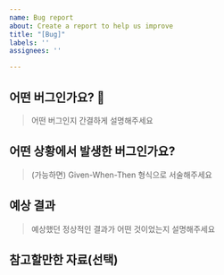 ```yaml
---
name: Bug report
about: Create a report to help us improve
title: "[Bug]"
labels: ''
assignees: ''

---
```


## 어떤 버그인가요?  🚨

> 어떤 버그인지 간결하게 설명해주세요

## 어떤 상황에서 발생한 버그인가요? 

> (가능하면) Given-When-Then 형식으로 서술해주세요

## 예상 결과 

> 예상했던 정상적인 결과가 어떤 것이었는지 설명해주세요

## 참고할만한 자료(선택)

